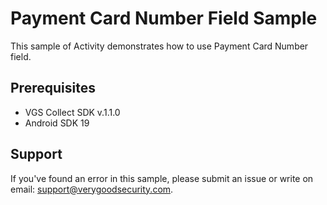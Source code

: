 # Payment Card Number Field Sample

This sample of Activity demonstrates how to use Payment Card Number field.

## Prerequisites

- VGS Collect SDK v.1.1.0
- Android SDK 19

## Support

If you've found an error in this sample, please submit an issue or write on email: support@verygoodsecurity.com.